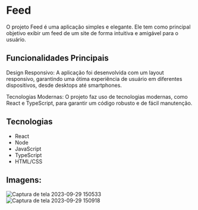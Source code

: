 # Feed


O projeto Feed é uma aplicação simples e elegante. Ele tem como principal objetivo exibir um feed de um site de forma intuitiva e amigável para o usuário.


## Funcionalidades Principais

Design Responsivo: A aplicação foi desenvolvida com um layout responsivo, garantindo uma ótima experiência de usuário em diferentes dispositivos, desde desktops até smartphones.

Tecnologias Modernas: O projeto faz uso de tecnologias modernas, como React e TypeScript, para garantir um código robusto e de fácil manutenção.

## Tecnologias
- React 
- Node
- JavaScript
- TypeScript
- HTML/CSS

## Imagens:

![Captura de tela 2023-09-29 150533](https://github.com/Prattiz/Feed/assets/135062914/bf7124f6-7dea-49f0-85ee-0abc66d6b5dd)
![Captura de tela 2023-09-29 150918](https://github.com/Prattiz/Feed/assets/135062914/9ee03977-c446-4f8b-a233-e0c8840961aa)